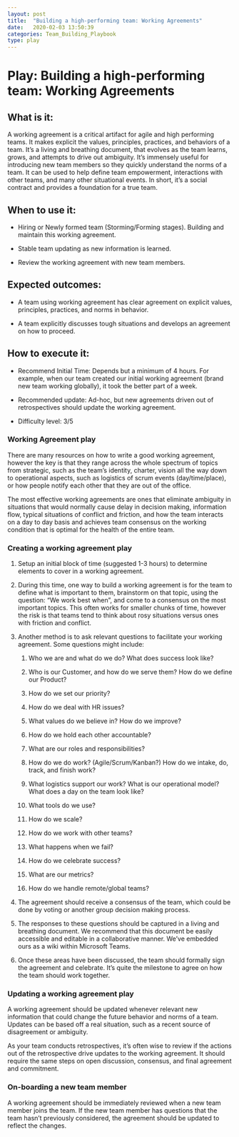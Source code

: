 ```yaml
---
layout: post
title:  "Building a high-performing team: Working Agreements"
date:   2020-02-03 13:50:39
categories: Team_Building_Playbook
type: play
---
```


Play: Building a high-performing team: Working Agreements
=========================================================

What is it:
-----------

A working agreement is a critical artifact for agile and high performing teams.
It makes explicit the values, principles, practices, and behaviors of a team.
It’s a living and breathing document, that evolves as the team learns, grows,
and attempts to drive out ambiguity. It’s immensely useful for introducing new
team members so they quickly understand the norms of a team. It can be used to help
define team empowerment, interactions with other teams, and many other
situational events. In short, it’s a social contract and provides a foundation
for a true team. 

When to use it:
---------------

-   Hiring or Newly formed team (Storming/Forming stages). Building and maintain
    this working agreement.

-   Stable team updating as new information is learned.

-   Review the working agreement with new team members.

Expected outcomes:
------------------

-   A team using working agreement has clear agreement on explicit values,
    principles, practices, and norms in behavior.

-   A team explicitly discusses tough situations and develops an agreement on
    how to proceed.

How to execute it:
------------------

-   Recommend Initial Time: Depends but a minimum of 4 hours. For example, when
    our team created our initial working agreement (brand new team working
    globally), it took the better part of a week.

-   Recommended update: Ad-hoc, but new agreements driven out of retrospectives
    should update the working agreement.

-   Difficulty level: 3/5

### Working Agreement play

There are many resources on how to write a good working agreement, however the
key is that they range across the whole spectrum of topics from strategic, such as
the team’s identity, charter, vision all the way down to operational aspects,
such as logistics of scrum events (day/time/place), or how people notify each
other that they are out of the office.

The most effective working agreements are ones that eliminate ambiguity in
situations that would normally cause delay in decision making, information flow,
typical situations of conflict and friction, and how the team interacts on a day
to day basis and achieves team consensus on the working condition that is
optimal for the health of the entire team.

### Creating a working agreement play

1.  Setup an initial block of time (suggested 1-3 hours) to determine elements
    to cover in a working agreement.

2.  During this time, one way to build a working agreement is for the team to
    define what is important to them, brainstorm on that topic, using the
    question: “We work best when”, and come to a consensus on the most important
    topics. This often works for smaller chunks of time, however the risk is
    that teams tend to think about rosy situations versus ones with friction and
    conflict.

3.  Another method is to ask relevant questions to facilitate your working agreement. Some questions might include:

    1.  Who we are and what do we do? What does success look like?

    2.  Who is our Customer, and how do we serve them? How do we define our
        Product?

    3.  How do we set our priority?

    4.  How do we deal with HR issues?

    5.  What values do we believe in? How do we improve?

    6.  How do we hold each other accountable?

    7.  What are our roles and responsibilities?

    8.  How do we do work? (Agile/Scrum/Kanban?) How do we intake, do, track,
        and finish work? 

    9.  What logistics support our work? What is our operational model? What
        does a day on the team look like?

    10. What tools do we use?

    11. How do we scale?

    12. How do we work with other teams?

    13. What happens when we fail?

    14. How do we celebrate success?

    15. What are our metrics?

    16. How do we handle remote/global teams?

4.  The agreement should receive a consensus of the team, which could be done by
    voting or another group decision making process.

5.  The responses to these questions should be captured in a living and
    breathing document. We recommend that this document be easily accessible and
    editable in a collaborative manner. We’ve embedded ours as a wiki within
    Microsoft Teams.

6.  Once these areas have been discussed, the team should formally sign the
    agreement and celebrate. It’s quite the milestone to agree on how the team
    should work together.

### Updating a working agreement play

A working agreement should be updated whenever relevant new information that
could change the future behavior and norms of a team. Updates can be based off a
real situation, such as a recent source of disagreement or ambiguity.

As your team conducts retrospectives, it’s often wise to review if the actions
out of the retrospective drive updates to the working agreement. It should
require the same steps on open discussion, consensus, and final agreement and
commitment.

### On-boarding a new team member

A working agreement should be immediately reviewed when a new team member joins
the team. If the new team member has questions that the team hasn’t previously
considered, the agreement should be updated to reflect the changes.
